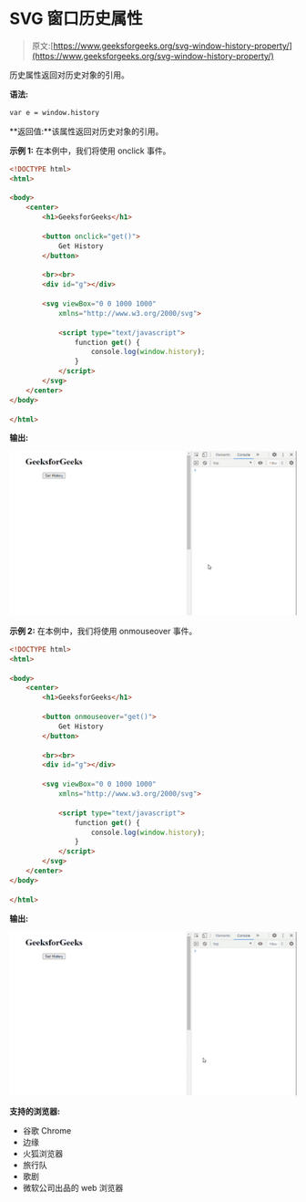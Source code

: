 # SVG 窗口历史属性

> 原文:[https://www.geeksforgeeks.org/svg-window-history-property/](https://www.geeksforgeeks.org/svg-window-history-property/)

历史属性返回对历史对象的引用。

**语法:**

```html
var e = window.history
```

**返回值:**该属性返回对历史对象的引用。

**示例 1:** 在本例中，我们将使用 onclick 事件。

```html
<!DOCTYPE html>
<html>

<body>
    <center>
        <h1>GeeksforGeeks</h1>

        <button onclick="get()">
            Get History
        </button>

        <br><br>
        <div id="g"></div>

        <svg viewBox="0 0 1000 1000" 
            xmlns="http://www.w3.org/2000/svg">

            <script type="text/javascript">
                function get() {
                    console.log(window.history);
                }
            </script>
        </svg>
    </center>
</body>

</html>
```

**输出:**

![](img/cc95fc6587a5366081e403b23706112e.png)

**示例 2:** 在本例中，我们将使用 onmouseover 事件。

```html
<!DOCTYPE html>
<html>

<body>
    <center>
        <h1>GeeksforGeeks</h1>

        <button onmouseover="get()">
            Get History
        </button>

        <br><br>
        <div id="g"></div>

        <svg viewBox="0 0 1000 1000" 
            xmlns="http://www.w3.org/2000/svg">

            <script type="text/javascript">
                function get() {
                    console.log(window.history);
                }
            </script>
        </svg>
    </center>
</body>

</html>
```

**输出:**

![](img/9cd39276a25a6102450fcb5a37a86af8.png)

**支持的浏览器:**

*   谷歌 Chrome
*   边缘
*   火狐浏览器
*   旅行队
*   歌剧
*   微软公司出品的 web 浏览器